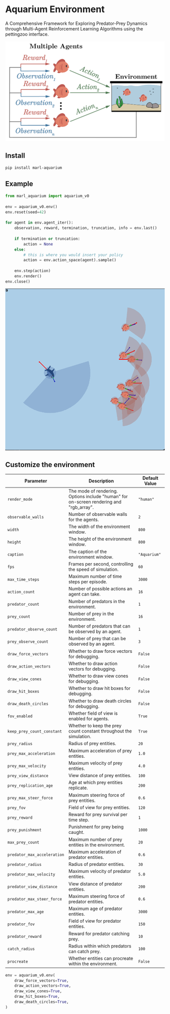 # Aquarium Environment

A Comprehensive Framework for Exploring Predator-Prey Dynamics through Multi-Agent Reinforcement Learning Algorithms using the pettingzoo interface.

![1706264402830](./example/MARL_big_font.png)

## Install

```bash
pip install marl-aquarium
```

## Example

```python
from marl_aquarium import aquarium_v0

env = aquarium_v0.env()
env.reset(seed=42)

for agent in env.agent_iter():
    observation, reward, termination, truncation, info = env.last()

    if termination or truncation:
        action = None
    else:
        # this is where you would insert your policy
        action = env.action_space(agent).sample()

    env.step(action)
    env.render()
env.close()
```

![1706264371433](./example/cone_screenshot.png)

## Customize the environment

| Parameter                   | Description                                                                             | Default Value |
| --------------------------- | --------------------------------------------------------------------------------------- | ------------- |
| `render_mode`               | The mode of rendering. Options include "human" for on-screen rendering and "rgb_array". | `"human"`     |
| `observable_walls`          | Number of observable walls for the agents.                                              | `2`           |
| `width`                     | The width of the environment window.                                                    | `800`         |
| `height`                    | The height of the environment window.                                                   | `800`         |
| `caption`                   | The caption of the environment window.                                                  | `"Aquarium"`  |
| `fps`                       | Frames per second, controlling the speed of simulation.                                 | `60`          |
| `max_time_steps`            | Maximum number of time steps per episode.                                               | `3000`        |
| `action_count`              | Number of possible actions an agent can take.                                           | `16`          |
| `predator_count`            | Number of predators in the environment.                                                 | `1`           |
| `prey_count`                | Number of prey in the environment.                                                      | `16`          |
| `predator_observe_count`    | Number of predators that can be observed by an agent.                                   | `1`           |
| `prey_observe_count`        | Number of prey that can be observed by an agent.                                        | `3`           |
| `draw_force_vectors`        | Whether to draw force vectors for debugging.                                            | `False`       |
| `draw_action_vectors`       | Whether to draw action vectors for debugging.                                           | `False`       |
| `draw_view_cones`           | Whether to draw view cones for debugging.                                               | `False`       |
| `draw_hit_boxes`            | Whether to draw hit boxes for debugging.                                                | `False`       |
| `draw_death_circles`        | Whether to draw death circles for debugging.                                            | `False`       |
| `fov_enabled`               | Whether field of view is enabled for agents.                                            | `True`        |
| `keep_prey_count_constant`  | Whether to keep the prey count constant throughout the simulation.                      | `True`        |
| `prey_radius`               | Radius of prey entities.                                                                | `20`          |
| `prey_max_acceleration`     | Maximum acceleration of prey entities.                                                  | `1.0`         |
| `prey_max_velocity`         | Maximum velocity of prey entities.                                                      | `4.0`         |
| `prey_view_distance`        | View distance of prey entities.                                                         | `100`         |
| `prey_replication_age`      | Age at which prey entities replicate.                                                   | `200`         |
| `prey_max_steer_force`      | Maximum steering force of prey entities.                                                | `0.6`         |
| `prey_fov`                  | Field of view for prey entities.                                                        | `120`         |
| `prey_reward`               | Reward for prey survival per time step.                                                 | `1`           |
| `prey_punishment`           | Punishment for prey being caught.                                                       | `1000`        |
| `max_prey_count`            | Maximum number of prey entities in the environment.                                     | `20`          |
| `predator_max_acceleration` | Maximum acceleration of predator entities.                                              | `0.6`         |
| `predator_radius`           | Radius of predator entities.                                                            | `30`          |
| `predator_max_velocity`     | Maximum velocity of predator entities.                                                  | `5.0`         |
| `predator_view_distance`    | View distance of predator entities.                                                     | `200`         |
| `predator_max_steer_force`  | Maximum steering force of predator entities.                                            | `0.6`         |
| `predator_max_age`          | Maximum age of predator entities.                                                       | `3000`        |
| `predator_fov`              | Field of view for predator entities.                                                    | `150`         |
| `predator_reward`           | Reward for predator catching prey.                                                      | `10`          |
| `catch_radius`              | Radius within which predators can catch prey.                                           | `100`         |
| `procreate`                 | Whether entities can procreate within the environment.                                  | `False`       |

```python
env = aquarium_v0.env(
    draw_force_vectors=True,
    draw_action_vectors=True,
    draw_view_cones=True,
    draw_hit_boxes=True,
    draw_death_circles=True,
)
```
